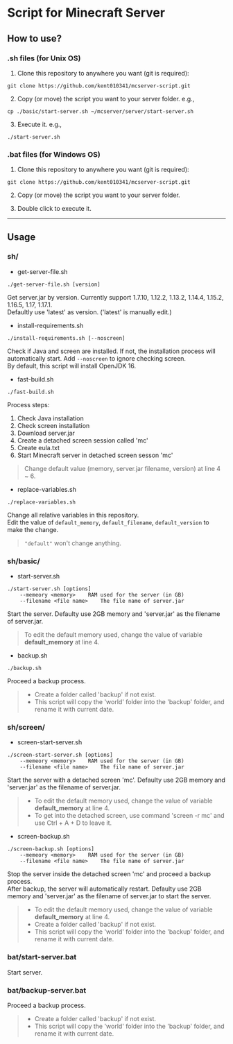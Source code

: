 # Script for Minecraft Server

## How to use?
### .sh files (for Unix OS)
1. Clone this repository to anywhere you want (git is required):  
```
git clone https://github.com/kent010341/mcserver-script.git
```

2. Copy (or move) the script you want to your server folder. e.g.,  
```
cp ./basic/start-server.sh ~/mcserver/server/start-server.sh
```

3. Execute it. e.g.,
```
./start-server.sh
```

### .bat files (for Windows OS)
1. Clone this repository to anywhere you want (git is required):  
```
git clone https://github.com/kent010341/mcserver-script.git
```

2. Copy (or move) the script you want to your server folder.

3. Double click to execute it.

---

## Usage
### sh/
* get-server-file.sh
```
./get-server-file.sh [version]
```
Get server.jar by version. Currently support 1.7.10, 1.12.2, 1.13.2, 1.14.4, 1.15.2, 1.16.5, 1.17, 1.17.1.  
Defaultly use 'latest' as version. ('latest' is manually edit.)

* install-requirements.sh
```
./install-requirements.sh [--noscreen]
```
Check if Java and screen are installed. If not, the installation process will automatically start. Add `--noscreen` to ignore checking screen.  
By default, this script will install OpenJDK 16.

* fast-build.sh
```
./fast-build.sh
```
Process steps:  
1. Check Java installation
2. Check screen installation
3. Download server.jar
4. Create a detached screen session called 'mc'
5. Create eula.txt
6. Start Minecraft server in detached screen sesson 'mc'

> Change default value (memory, server.jar filename, version) at line 4 ~ 6.

* replace-variables.sh
```
./replace-variables.sh
```
Change all relative variables in this repository.  
Edit the value of `default_memory`, `default_filename`, `default_version` to make the change.

> `"default"` won't change anything.

### sh/basic/
* start-server.sh
```
./start-server.sh [options]
    --memeory <memory>    RAM used for the server (in GB)
    --filename <file name>    The file name of server.jar
```  
Start the server. Defaulty use 2GB memory and 'server.jar' as the filename of server.jar.  
> To edit the default memory used, change the value of variable **default_memory** at line 4.

* backup.sh
```
./backup.sh
```  
Proceed a backup process.  
> * Create a folder called 'backup' if not exist.  
> * This script will copy the 'world' folder into the 'backup' folder, and rename it with current date.  

### sh/screen/
* screen-start-server.sh
```
./screen-start-server.sh [options]
    --memeory <memory>    RAM used for the server (in GB)
    --filename <file name>    The file name of server.jar
```
Start the server with a detached screen 'mc'. Defaulty use 2GB memory and 'server.jar' as the filename of server.jar.  
> * To edit the default memory used, change the value of variable **default_memory** at line 4.  
> * To get into the detached screen, use command 'screen -r mc' and use Ctrl + A + D to leave it.

* screen-backup.sh
```
./screen-backup.sh [options]
    --memeory <memory>    RAM used for the server (in GB)
    --filename <file name>    The file name of server.jar
```
Stop the server inside the detached screen 'mc' and proceed a backup process.   
After backup, the server will automatically restart. Defaulty use 2GB memory and 'server.jar' as the filename of server.jar to start the server. 
> * To edit the default memory used, change the value of variable **default_memory** at line 4.  
> * Create a folder called 'backup' if not exist.  
> * This script will copy the 'world' folder into the 'backup' folder, and rename it with current date.  

### bat/start-server.bat
Start server.

### bat/backup-server.bat
Proceed a backup process.  
> * Create a folder called 'backup' if not exist.  
> * This script will copy the 'world' folder into the 'backup' folder, and rename it with current date. 
